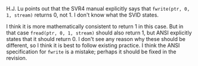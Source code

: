 H.J. Lu points out that the SVR4 manual explicitly says that `fwrite(ptr, 0, 1,
stream)` returns 0, not 1\. I don't know what the SVID states.

I think it is more mathematically consistent to return 1 in this case. But in
that case `fread(ptr, 0, 1, stream)` should also return 1, but ANSI explicitly
states that it should return 0\. I don't see any reason why these should be
different, so I think it is best to follow existing practice. I think the ANSI
specification for `fwrite` is a mistake; perhaps it should be fixed in the
revision.
